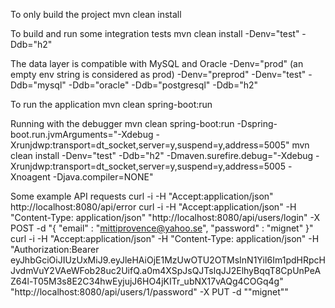 To only build the project
mvn clean install

To build and run some integration tests
mvn clean install -Denv="test" -Ddb="h2"

The data layer is compatible with MySQL and Oracle
-Denv="prod" (an empty env string is considered as prod)
-Denv="preprod"
-Denv="test"
-Ddb="mysql"
-Ddb="oracle"
-Ddb="postgresql"
-Ddb="h2"

To run the application
mvn clean spring-boot:run

Running with the debugger
mvn clean spring-boot:run -Dspring-boot.run.jvmArguments="-Xdebug -Xrunjdwp:transport=dt_socket,server=y,suspend=y,address=5005"
mvn clean install -Denv="test" -Ddb="h2" -Dmaven.surefire.debug="-Xdebug -Xrunjdwp:transport=dt_socket,server=y,suspend=y,address=5005 -Xnoagent -Djava.compiler=NONE"

Some example API requests
curl -i -H "Accept:application/json" http://localhost:8080/api/error
curl -i -H "Accept:application/json" -H "Content-Type: application/json" "http://localhost:8080/api/users/login" -X POST -d "{ \"email\" : \"mittiprovence@yahoo.se\", \"password\" : \"mignet\" }"
curl -i -H "Accept:application/json" -H "Content-Type: application/json" -H "Authorization:Bearer eyJhbGciOiJIUzUxMiJ9.eyJleHAiOjE1MzUwOTU2OTMsInN1YiI6Im1pdHRpcHJvdmVuY2VAeWFob28uc2UifQ.a0m4XSpJsQJTslqJJ2ElhyBqqT8CpUnPeAZ64l-T05M3s8E2C34hwEyjujJ6HO4jKITr_ubNX17vAQg4COGq4g" "http://localhost:8080/api/users/1/password" -X PUT -d "\"mignet\""
